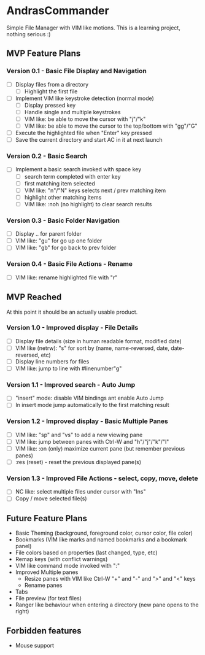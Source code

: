 # AndrasCommander

Simple File Manager with VIM like motions. 
This is a learning project, nothing serious :)

## MVP Feature Plans

### Version 0.1 - Basic File Display and Navigation
- [ ] Display files from a directory 
    - [ ] Highlight the first file
- [ ] Implement VIM like keystroke detection (normal mode)
    - [ ] Display pressed key
    - [ ] Handle single and multiple keystrokes
    - [ ] VIM like: be able to move the cursor with "j"/"k" 
    - [ ] VIM like: be able to move the cursor to the top/bottom with "gg"/"G"
- [ ] Execute the highlighted file when "Enter" key pressed
- [ ] Save the current directory and start AC in it at next launch

### Version 0.2 - Basic Search
- [ ] Implement a basic search invoked with space key
    - [ ] search term completed with enter key 
    - [ ] first matching item selected
    - [ ] VIM like: "n"/"N" keys selects next / prev matching item
    - [ ] highlight other matching items
    - [ ] VIM like: :noh (no highlight) to clear search results
    
### Version 0.3 - Basic Folder Navigation
- [ ] Display .. for parent folder
- [ ] VIM like: "gu" for go up one folder 
- [ ] VIM like: "gb" for go back to prev folder
    
### Version 0.4 - Basic File Actions - Rename
- [ ] VIM like: rename highlighted file with "r"

## MVP Reached
At this point it should be an actually usable product.

### Version 1.0 - Improved display - File Details
 - [ ] Display file details (size in human readable format, modified date)
 - [ ] VIM like (netrw): "s" for sort by (name, name-reversed, date, date-reversed, etc)
 - [ ] Display line numbers for files
 - [ ] VIM like: jump to line with #linenumber"g"

### Version 1.1 - Improved search - Auto Jump
 - [ ] "insert" mode: disable VIM bindings ant enable Auto Jump
 - [ ] In insert mode jump automatically to the first matching result

### Version 1.2 - Improved display - Basic Multiple Panes
- [ ] VIM like: "sp" and "vs" to add a new viewing pane
- [ ] VIM like: jump between panes with Ctrl-W and "h"/"j"/"k"/"l"
- [ ] VIM like: :on (only) maximize current pane (but remember previous panes)
- [ ] :res (reset) - reset the previous displayed pane(s)

### Version 1.3 - Improved File Actions - select, copy, move, delete
- [ ] NC like: select multiple files under cursor with "Ins"
- [ ] Copy / move selected file(s)

## Future Feature Plans
- Basic Theming (background, foreground color, cursor color, file color)
- Bookmarks (VIM like marks and named bookmarks and a bookmark panel)
- File colors based on properties (last changed, type, etc)
- Remap keys (with conflict warnings)
- VIM like command mode invoked with ":" 
- Improved Multiple panes
    - Resize panes with VIM like Ctrl-W "+" and "-" and ">" and "<" keys
    - Rename panes 
- Tabs 
- File preview (for text files)
- Ranger like behaviour when entering a directory (new pane opens to the right)

## Forbidden features
- Mouse support
